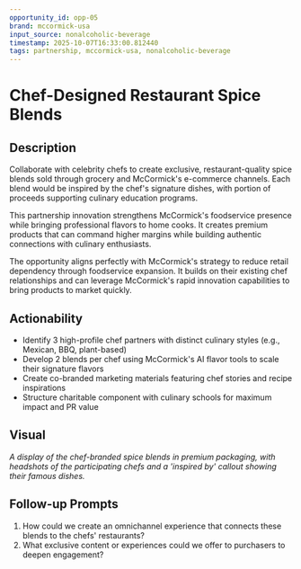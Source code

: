 ```yaml
---
opportunity_id: opp-05
brand: mccormick-usa
input_source: nonalcoholic-beverage
timestamp: 2025-10-07T16:33:00.812440
tags: partnership, mccormick-usa, nonalcoholic-beverage
---
```


# Chef-Designed Restaurant Spice Blends

## Description

Collaborate with celebrity chefs to create exclusive, restaurant-quality spice blends sold through grocery and McCormick's e-commerce channels. Each blend would be inspired by the chef's signature dishes, with portion of proceeds supporting culinary education programs.

This partnership innovation strengthens McCormick's foodservice presence while bringing professional flavors to home cooks. It creates premium products that can command higher margins while building authentic connections with culinary enthusiasts.

The opportunity aligns perfectly with McCormick's strategy to reduce retail dependency through foodservice expansion. It builds on their existing chef relationships and can leverage McCormick's rapid innovation capabilities to bring products to market quickly.

## Actionability

- Identify 3 high-profile chef partners with distinct culinary styles (e.g., Mexican, BBQ, plant-based)
- Develop 2 blends per chef using McCormick's AI flavor tools to scale their signature flavors
- Create co-branded marketing materials featuring chef stories and recipe inspirations
- Structure charitable component with culinary schools for maximum impact and PR value

## Visual

*A display of the chef-branded spice blends in premium packaging, with headshots of the participating chefs and a 'inspired by' callout showing their famous dishes.*

## Follow-up Prompts

1. How could we create an omnichannel experience that connects these blends to the chefs' restaurants?
2. What exclusive content or experiences could we offer to purchasers to deepen engagement?
